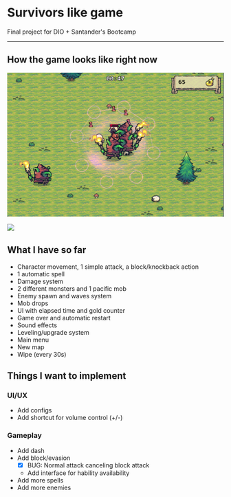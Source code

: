 # Survivors like game

Final project for DIO + Santander's Bootcamp

---

## How the game looks like right now

![Printscreen from the game](/assets/game_printscreen.png "Printscreen from the game")

<div>
	<a href="https://bluejynz.itch.io/survivors-like">
		<img src="https://img.shields.io/badge/Jogar-FA5C5C?style=for-the-badge&logo=itchdotio&logoColor=fff" />
	</a>
</div>

## What I have so far

- Character movement, 1 simple attack, a block/knockback action
- 1 automatic spell
- Damage system
- 2 different monsters and 1 pacific mob
- Enemy spawn and waves system
- Mob drops
- UI with elapsed time and gold counter
- Game over and automatic restart
- Sound effects
- Leveling/upgrade system
- Main menu
- New map
- Wipe (every 30s)

## Things I want to implement

### UI/UX

- Add configs
- Add shortcut for volume control (+/-)

### Gameplay
- Add dash
- Add block/evasion
	- [x] BUG: Normal attack canceling block attack
	- Add interface for hability availability
- Add more spells
- Add more enemies
